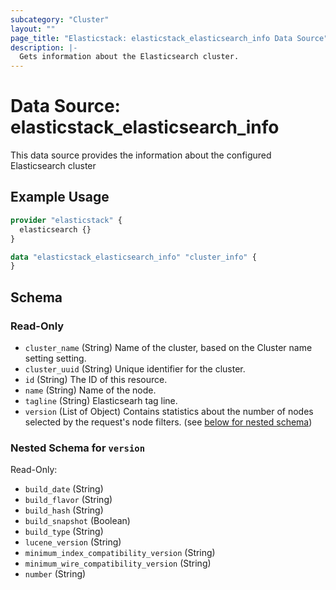 ```yaml
---
subcategory: "Cluster"
layout: ""
page_title: "Elasticstack: elasticstack_elasticsearch_info Data Source"
description: |-
  Gets information about the Elasticsearch cluster.
---
```


# Data Source: elasticstack_elasticsearch_info

This data source provides the information about the configured Elasticsearch cluster

## Example Usage

```terraform
provider "elasticstack" {
  elasticsearch {}
}

data "elasticstack_elasticsearch_info" "cluster_info" {
}
```

<!-- schema generated by tfplugindocs -->
## Schema

### Read-Only

- `cluster_name` (String) Name of the cluster, based on the Cluster name setting setting.
- `cluster_uuid` (String) Unique identifier for the cluster.
- `id` (String) The ID of this resource.
- `name` (String) Name of the node.
- `tagline` (String) Elasticsearh tag line.
- `version` (List of Object) Contains statistics about the number of nodes selected by the request's node filters. (see [below for nested schema](#nestedatt--version))

<a id="nestedatt--version"></a>
### Nested Schema for `version`

Read-Only:

- `build_date` (String)
- `build_flavor` (String)
- `build_hash` (String)
- `build_snapshot` (Boolean)
- `build_type` (String)
- `lucene_version` (String)
- `minimum_index_compatibility_version` (String)
- `minimum_wire_compatibility_version` (String)
- `number` (String)
